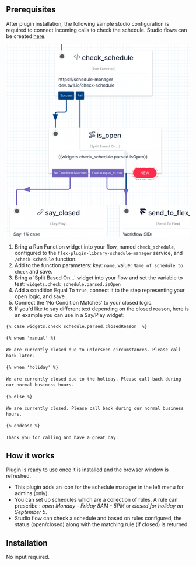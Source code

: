 ## Prerequisites
After plugin installation, the following sample studio configuration is required to connect incoming calls to check the schedule. Studio flows can be created [here](https://console.twilio.com/us1/develop/studio/flows?frameUrl=/console/studio/flows?x-target-region=us1).

![Studio example](https://raw.githubusercontent.com/twilio/flex-plugin-library-schedule-manager/main/screenshots/studio.png)

1. Bring a Run Function widget into your flow, named `check_schedule`, configured to the `flex-plugin-library-schedule-manager` service, and `/check-schedule` function.
2. Add to the function parameters: key: `name`, value: `Name of schedule to check` and save.
3. Bring a 'Split Based On...' widget into your flow and set the variable to test: `widgets.check_schedule.parsed.isOpen`
4. Add a condition Equal To `true`, connect it to the step representing your open logic, and save.
5. Connect the 'No Condition Matches' to your closed logic.
6. If you'd like to say different text depending on the closed reason, here is an example you can use in a Say/Play widget:

```
{% case widgets.check_schedule.parsed.closedReason  %}

{% when 'manual' %}

We are currently closed due to unforseen circumstances. Please call back later.

{% when 'holiday' %}

We are currently closed due to the holiday. Please call back during our normal business hours.

{% else %}

We are currently closed. Please call back during our normal business hours.

{% endcase %}

Thank you for calling and have a great day.
```

## How it works
Plugin is ready to use once it is installed and the browser window is refreshed.
- This plugin adds an icon for the schedule manager in the left menu for admins (only).
- You can set up schedules which are a collection of rules. A rule can prescribe : *open Monday - Friday 8AM - 5PM* or *closed for holiday on September 5*.
- Studio flow can check a schedule and based on rules configured, the status (open/closed) along with the matching rule (if closed) is returned.

## Installation
No input required.
